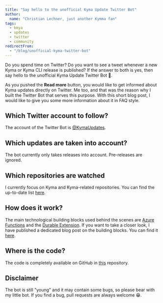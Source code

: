```yaml
---
title: "Say hello to the unofficial Kyma Update Twitter Bot"
author:
  name: "Christian Lechner, just another Kymma fan"
tags:
  - kmya
  - updates
  - twitter
  - community
redirectFrom:
  - "/blog/unofficial-kyma-twitter-bot"
---
```


Do you spend time on Twitter? Do you want to see a tweet whenever a new Kyma or Kyma CLI release is published? If the answer to both is yes, then say hello to the unofficial Kyma Update Twitter Bot 👋.

<!-- overview -->

As you pushed the **Read more** button, you would like to get informed about Kyma updates directly on Twitter. Me too, and that was the reason why I built the Twitter Bot that serves this purpose. With this short blog post, I would like to give you some more information about it in FAQ style.

## Which Twitter account to follow?

The account of the Twitter Bot is [@KymaUpdates](https://twitter.com/KymaUpdates).

## Which updates are taken into account?

The bot currently only takes releases into account. Pre-releases are ignored.

## Which repositories are watched

I currently focus on Kyma and Kyma-related repositories. You can find the up-to-date list [here](https://github.com/lechnerc77/kyma-updates-twitter-bot#watched-repositories).

## How does it work?

The main technological building blocks used behind the scenes are [Azure Functions](https://docs.microsoft.com/azure/azure-functions/) and the [Durable Extension](https://docs.microsoft.com/azure/azure-functions/durable/durable-functions-overview). If you want to take a closer look, I have published a dedicated blog post on the building blocks. You can find it [here](https://dev.to/lechnerc77/say-hello-to-the-kyma-update-twitter-bot-by-azure-durable-functions-4e1a).

## Where is the code?

The code is completely available on GitHub in [this](https://github.com/lechnerc77/kyma-updates-twitter-bot) repository.

## Disclaimer

The bot is still "young" and it may contain some bugs, so please bear with my little bot. If you find a bug, pull requests are always welcome 😁.
